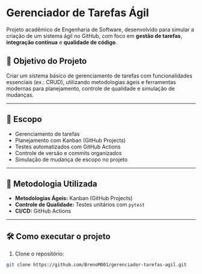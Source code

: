 # Gerenciador de Tarefas Ágil

Projeto acadêmico de Engenharia de Software, desenvolvido para simular a criação de um sistema ágil no GitHub, com foco em **gestão de tarefas**, **integração contínua** e **qualidade de código**.

## 🧠 Objetivo do Projeto

Criar um sistema básico de gerenciamento de tarefas com funcionalidades essenciais (ex.: CRUD), utilizando metodologias ágeis e ferramentas modernas para planejamento, controle de qualidade e simulação de mudanças.

---

## 📌 Escopo

- Gerenciamento de tarefas
- Planejamento com Kanban (GitHub Projects)
- Testes automatizados com GitHub Actions
- Controle de versão e commits organizados
- Simulação de mudança de escopo no projeto

---

## 🚀 Metodologia Utilizada

- **Metodologias Ágeis:** Kanban (GitHub Projects)
- **Controle de Qualidade:** Testes unitários com `pytest`
- **CI/CD:** GitHub Actions

---

## 🛠️ Como executar o projeto

1. Clone o repositório:
```bash
git clone https://github.com/BrenoM001/gerenciador-tarefas-agil.git

